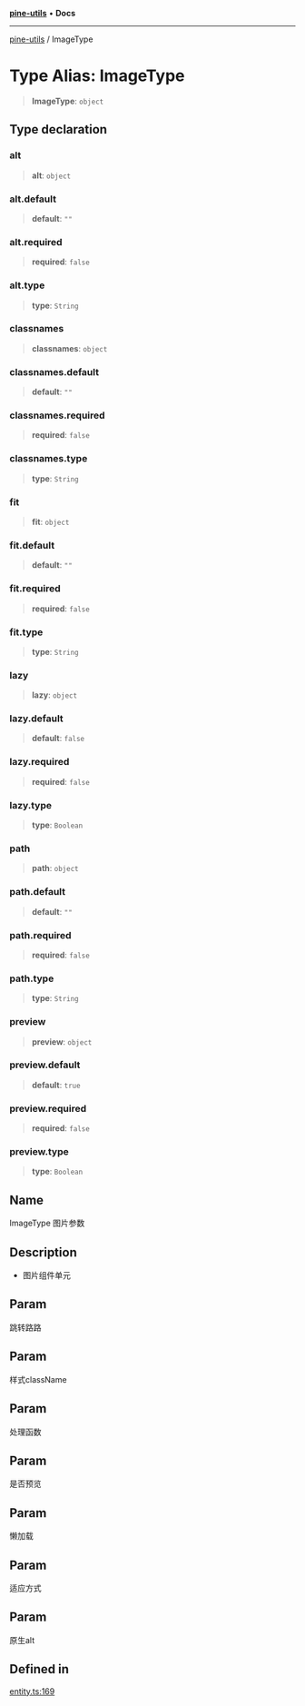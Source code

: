 [**pine-utils**](../README.md) • **Docs**

***

[pine-utils](../globals.md) / ImageType

# Type Alias: ImageType

> **ImageType**: `object`

## Type declaration

### alt

> **alt**: `object`

### alt.default

> **default**: `""`

### alt.required

> **required**: `false`

### alt.type

> **type**: `String`

### classnames

> **classnames**: `object`

### classnames.default

> **default**: `""`

### classnames.required

> **required**: `false`

### classnames.type

> **type**: `String`

### fit

> **fit**: `object`

### fit.default

> **default**: `""`

### fit.required

> **required**: `false`

### fit.type

> **type**: `String`

### lazy

> **lazy**: `object`

### lazy.default

> **default**: `false`

### lazy.required

> **required**: `false`

### lazy.type

> **type**: `Boolean`

### path

> **path**: `object`

### path.default

> **default**: `""`

### path.required

> **required**: `false`

### path.type

> **type**: `String`

### preview

> **preview**: `object`

### preview.default

> **default**: `true`

### preview.required

> **required**: `false`

### preview.type

> **type**: `Boolean`

## Name

ImageType             图片参数

## Description

- 图片组件单元

## Param

跳转路路

## Param

样式className

## Param

处理函数

## Param

是否预览

## Param

懒加载

## Param

适应方式

## Param

原生alt

## Defined in

[entity.ts:169](https://github.com/byzhyt/pine-utils/blob/924fa77904d2b99c7ab94631f9f8a700b695aa96/src/entity.ts#L169)
